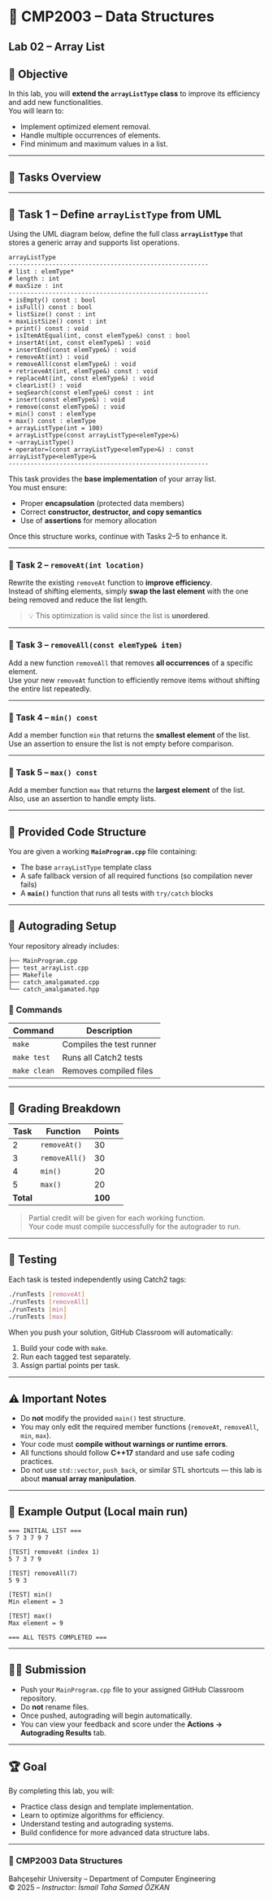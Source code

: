 # 📘 CMP2003 – Data Structures  
## **Lab 02 – Array List**

## 🎯 **Objective**

In this lab, you will **extend the `arrayListType` class** to improve its efficiency and add new functionalities.  
You will learn to:
- Implement optimized element removal.
- Handle multiple occurrences of elements.
- Find minimum and maximum values in a list.

---

## 🧩 **Tasks Overview**
---

## 🧩 **Task 1 – Define `arrayListType` from UML**

Using the UML diagram below, define the full class **`arrayListType`** that stores a generic array and supports list operations.

```
arrayListType
-------------------------------------------------------
# list : elemType*
# length : int
# maxSize : int
-------------------------------------------------------
+ isEmpty() const : bool
+ isFull() const : bool
+ listSize() const : int
+ maxListSize() const : int
+ print() const : void
+ isItemAtEqual(int, const elemType&) const : bool
+ insertAt(int, const elemType&) : void
+ insertEnd(const elemType&) : void
+ removeAt(int) : void
+ removeAll(const elemType&) : void
+ retrieveAt(int, elemType&) const : void
+ replaceAt(int, const elemType&) : void
+ clearList() : void
+ seqSearch(const elemType&) const : int
+ insert(const elemType&) : void
+ remove(const elemType&) : void
+ min() const : elemType
+ max() const : elemType
+ arrayListType(int = 100)
+ arrayListType(const arrayListType<elemType>&)
+ ~arrayListType()
+ operator=(const arrayListType<elemType>&) : const arrayListType<elemType>&
-------------------------------------------------------
```

This task provides the **base implementation** of your array list.  
You must ensure:
- Proper **encapsulation** (protected data members)  
- Correct **constructor, destructor, and copy semantics**  
- Use of **assertions** for memory allocation  

Once this structure works, continue with Tasks 2–5 to enhance it.

---

### 🧠 Task 2 – `removeAt(int location)`
Rewrite the existing `removeAt` function to **improve efficiency**.  
Instead of shifting elements, simply **swap the last element** with the one being removed and reduce the list length.

> 💡 This optimization is valid since the list is **unordered**.

---

### 🔁 Task 3 – `removeAll(const elemType& item)`
Add a new function `removeAll` that removes **all occurrences** of a specific element.  
Use your new `removeAt` function to efficiently remove items without shifting the entire list repeatedly.

---

### 🔽 Task 4 – `min() const`
Add a member function `min` that returns the **smallest element** of the list.  
Use an assertion to ensure the list is not empty before comparison.

---

### 🔼 Task 5 – `max() const`
Add a member function `max` that returns the **largest element** of the list.  
Also, use an assertion to handle empty lists.

---

## 🧱 **Provided Code Structure**

You are given a  working **`MainProgram.cpp`** file containing:
- The base `arrayListType` template class  
- A safe fallback version of all required functions (so compilation never fails)
- A **`main()`** function that runs all tests with `try/catch` blocks



---

## 🧪 **Autograding Setup**

Your repository already includes:
```
├── MainProgram.cpp
├── test_arrayList.cpp
├── Makefile
├── catch_amalgamated.cpp
└── catch_amalgamated.hpp
```

### 🧰 Commands
| Command | Description |
|----------|--------------|
| `make` | Compiles the test runner |
| `make test` | Runs all Catch2 tests |
| `make clean` | Removes compiled files |

---

## 💯 **Grading Breakdown**

| Task | Function | Points |
|------|-----------|--------|
| 2 | `removeAt()` | 30 |
| 3 | `removeAll()` | 30 |
| 4 | `min()` | 20 |
| 5 | `max()` | 20 |
| **Total** |   | **100** |

> Partial credit will be given for each working function.  
> Your code must compile successfully for the autograder to run.

---

## 🧵 **Testing**

Each task is tested independently using Catch2 tags:

```bash
./runTests [removeAt]
./runTests [removeAll]
./runTests [min]
./runTests [max]
```

When you push your solution, GitHub Classroom will automatically:
1. Build your code with `make`.
2. Run each tagged test separately.
3. Assign partial points per task.

---

## ⚠️ **Important Notes**

- Do **not** modify the provided `main()` test structure.
- You may only edit the required member functions (`removeAt`, `removeAll`, `min`, `max`).
- Your code must **compile without warnings or runtime errors**.
- All functions should follow **C++17** standard and use safe coding practices.
- Do not use `std::vector`, `push_back`, or similar STL shortcuts — this lab is about **manual array manipulation**.

---

## 💬 **Example Output (Local main run)**

```
=== INITIAL LIST ===
5 7 3 7 9 7 

[TEST] removeAt (index 1)
5 7 3 7 9 

[TEST] removeAll(7)
5 9 3 

[TEST] min()
Min element = 3

[TEST] max()
Max element = 9

=== ALL TESTS COMPLETED ===
```

---

## 🧑‍💻 **Submission**

- Push your `MainProgram.cpp` file to your assigned GitHub Classroom repository.
- Do **not** rename files.
- Once pushed, autograding will begin automatically.
- You can view your feedback and score under the **Actions → Autograding Results** tab.

---

## 🏆 **Goal**

By completing this lab, you will:
- Practice class design and template implementation.
- Learn to optimize algorithms for efficiency.
- Understand testing and autograding systems.
- Build confidence for more advanced data structure labs.

---

### 💙 CMP2003 Data Structures  
Bahçeşehir University – Department of Computer Engineering  
© 2025 – _Instructor: İsmail Taha Samed ÖZKAN_  

